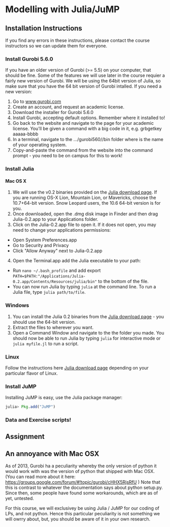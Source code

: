 # Modelling with Julia/JuMP

## Installation Instructions

If you find any errors in these instructions, please contact the course instructors so we can update them for everyone.

### Install Gurobi 5.6.0
If you have an older version of Gurobi (>= 5.5) on your computer, that should be fine.  Some of the features we will use later in the course requier a fairly new version of Gurobi.  We will be using the 64bit version of Julia, so make sure that you have the 64 bit version of Gurobi intalled.  If you need a new version:

1. Go to www.gurobi.com
2. Create an account, and request an academic license.
3. Download the installer for Gurobi 5.6.0
4. Install Gurobi, accepting default options. Remember where it installed to!
5. Go back to the website and navigate to the page for your academic license. You'll be given a command with a big code in it, e.g. grbgetkey aaaaa-bbbb
6. In a terminal, navigate to the .../gurobi560/<operating system>/bin folder where <operating system> is the name of your operating system.  
7. Copy-and-paste the command from the website into the command prompt - you need to be on campus for this to work!


### Install Julia
#### Mac OS X
1.  We will use the v0.2 binaries provided on the [Julia download page](http://julialang.org/downloads/).  If you are running OS-X Lion, Mountain Lion, or Mavericks, choose the 10.7+64-bit version.  Snow Leopard users, the 10.6 64-bit version is for you.
2. Once downloaded, open the .dmg disk image in Finder and then drag Julia-0.2.app to your Applications folder.
3. Click on the Julia-0.2.app file to open it. If it does not open, you may need to change your applications permissions:
 * Open System Preferences.app
 * Go to Security and Privacy
 * Click "Allow Anyway" next to Julia-0.2.app
4. Open the Terminal.app add the Julia executable to your path:
 * Run ``nano ~/.bash_profile`` and add export ``PATH=$PATH:"/Applications/Julia-0.2.app/Contents/Resources/julia/bin"`` to the bottom of the file.
 * You can now run Julia by typing ``julia`` at the command line. To run a Julia file, type ``julia path/to/file``.

### Windows 

1. You can install the Julia 0.2 binaries from the [Julia download page](http://julialang.org/downloads/) - you should use the 64-bit version.
2. Extract the files to wherever you want.
3. Open a Command Window and navigate to the the folder you made. You should now be able to run Julia by typing ``julia`` for interactive mode or ``julia myfile.jl`` to run a script.

### Linux

Follow the instructions here [Julia download page](http://julialang.org/downloads/)  depending on your particular flavor of Linux.  

### Install JuMP

Installing JuMP is easy, use the Julia package manager: 

```jl
julia> Pkg.add("JuMP")
```

### Data and Exercise scripts!


## Assignment

## An annoyance with Mac OSX
As of 2013, Gurobi ha a peculiarity whereby the only version of python it would work with was the version of python that shipped with Mac OSX.  (You can read more about it here: https://groups.google.com/forum/#!topic/gurobi/cHHX5RjsRfU ) Note that this is contrast to whatever the documentation says about python setup.py.  Since then, some people have found some workarounds, which are as of yet, untested.

For this course, we will exclusivey be using Julia / JuMP for our coding of LPs, and not python.  Hence this particular peculiarity is not something we will owrry about, but, you should be aware of it in your own research.  
